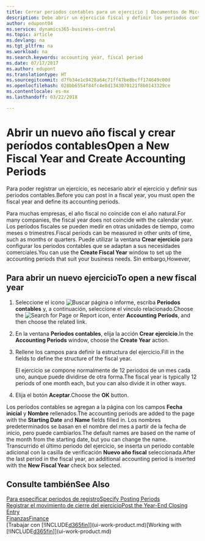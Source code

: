 ```yaml
---
title: Cerrar periodos contables para un ejercicio | Documentos de Microsoft
description: Debe abrir un ejercicio fiscal y definir los periodos contables para poder registrar un ejercicio.
author: edupont04
ms.service: dynamics365-business-central
ms.topic: article
ms.devlang: na
ms.tgt_pltfrm: na
ms.workload: na
ms.search.keywords: accounting year, fiscal period
ms.date: 07/17/2017
ms.author: edupont
ms.translationtype: HT
ms.sourcegitcommit: d7fb34e1c9428a64c71ff47be8bcff174649c00d
ms.openlocfilehash: 028bb6554f84fc4e8d1343070121f8b0143329ce
ms.contentlocale: es-mx
ms.lasthandoff: 03/22/2018

---
```

# <a name="open-a-new-fiscal-year-and-create-accounting-periods"></a><span data-ttu-id="4e5c3-103">Abrir un nuevo año fiscal y crear períodos contables</span><span class="sxs-lookup"><span data-stu-id="4e5c3-103">Open a New Fiscal Year and Create Accounting Periods</span></span>
<span data-ttu-id="4e5c3-104">Para poder registrar un ejercicio, es necesario abrir el ejercicio y definir sus periodos contables.</span><span class="sxs-lookup"><span data-stu-id="4e5c3-104">Before you can post in a fiscal year, you must open the fiscal year and define its accounting periods.</span></span>  

<span data-ttu-id="4e5c3-105">Para muchas empresas, el año fiscal no coincide con el año natural.</span><span class="sxs-lookup"><span data-stu-id="4e5c3-105">For many companies, the fiscal year does not coincide with the calendar year.</span></span> <span data-ttu-id="4e5c3-106">Los períodos fiscales se pueden medir en otras unidades de tiempo, como meses o trimestres.</span><span class="sxs-lookup"><span data-stu-id="4e5c3-106">Fiscal periods can be measured in other units of time, such as months or quarters.</span></span> <span data-ttu-id="4e5c3-107">Puede utilizar la ventana **Crear ejercicio** para configurar los periodos contables que se adaptan a sus necesidades comerciales.</span><span class="sxs-lookup"><span data-stu-id="4e5c3-107">You can use the **Create Fiscal Year** window to set up the accounting periods that suit your business needs.</span></span> <span data-ttu-id="4e5c3-108">Sin embargo,</span><span class="sxs-lookup"><span data-stu-id="4e5c3-108">However,</span></span>   

## <a name="to-open-a-new-fiscal-year"></a><span data-ttu-id="4e5c3-109">Para abrir un nuevo ejercicio</span><span class="sxs-lookup"><span data-stu-id="4e5c3-109">To open a new fiscal year</span></span>
1. <span data-ttu-id="4e5c3-110">Seleccione el icono ![Buscar página o informe](media/ui-search/search_small.png "icono Buscar página o informe"), escriba **Periodos contables** y, a continuación, seleccione el vínculo relacionado.</span><span class="sxs-lookup"><span data-stu-id="4e5c3-110">Choose the ![Search for Page or Report](media/ui-search/search_small.png "Search for Page or Report icon") icon, enter **Accounting Periods**, and then choose the related link.</span></span>
2. <span data-ttu-id="4e5c3-111">En la ventana **Periodos contables**, elija la acción **Crear ejercicio**.</span><span class="sxs-lookup"><span data-stu-id="4e5c3-111">In the **Accounting Periods** window, choose the **Create Year** action.</span></span>
3. <span data-ttu-id="4e5c3-112">Rellene los campos para definir la estructura del ejercicio.</span><span class="sxs-lookup"><span data-stu-id="4e5c3-112">Fill in the fields to define the structure of the fiscal year.</span></span>

    <span data-ttu-id="4e5c3-113">El ejercicio se compone normalmente de 12 periodos de un mes cada uno, aunque puede dividirse de otra forma.</span><span class="sxs-lookup"><span data-stu-id="4e5c3-113">The fiscal year is typically 12 periods of one month each, but you can also divide it in other ways.</span></span>
4. <span data-ttu-id="4e5c3-114">Elija el botón **Aceptar**.</span><span class="sxs-lookup"><span data-stu-id="4e5c3-114">Choose the **OK** button.</span></span>

<span data-ttu-id="4e5c3-115">Los períodos contables se agregan a la página con los campos **Fecha inicial** y **Nombre** rellenados.</span><span class="sxs-lookup"><span data-stu-id="4e5c3-115">The accounting periods are added to the page with the **Starting Date** and **Name** fields filled in.</span></span> <span data-ttu-id="4e5c3-116">Los nombres predeterminados se basan en el nombre del mes a partir de la fecha de inicio, pero puede cambiarlos.</span><span class="sxs-lookup"><span data-stu-id="4e5c3-116">The default names are based on the name of the month from the starting date, but you can change the name.</span></span> <span data-ttu-id="4e5c3-117">Transcurrido el último periodo del ejercicio, se inserta un periodo contable adicional con la casilla de verificación **Nuevo año fiscal** seleccionada.</span><span class="sxs-lookup"><span data-stu-id="4e5c3-117">After the last period in the fiscal year, an additional accounting period is inserted with the **New Fiscal Year** check box selected.</span></span>  


## <a name="see-also"></a><span data-ttu-id="4e5c3-118">Consulte también</span><span class="sxs-lookup"><span data-stu-id="4e5c3-118">See Also</span></span>
[<span data-ttu-id="4e5c3-119">Para especificar periodos de registro</span><span class="sxs-lookup"><span data-stu-id="4e5c3-119">Specify Posting Periods</span></span>](finance-how-specify-posting-periods.md)  
[<span data-ttu-id="4e5c3-120">Registrar el movimiento de cierre del ejercicio</span><span class="sxs-lookup"><span data-stu-id="4e5c3-120">Post the Year-End Closing Entry</span></span>](year-how-post-year-end-close-entry.md)  
[<span data-ttu-id="4e5c3-121">Finanzas</span><span class="sxs-lookup"><span data-stu-id="4e5c3-121">Finance</span></span>](finance.md)  
<span data-ttu-id="4e5c3-122">[Trabajar con [!INCLUDE[d365fin](includes/d365fin_md.md)]](ui-work-product.md)</span><span class="sxs-lookup"><span data-stu-id="4e5c3-122">[Working with [!INCLUDE[d365fin](includes/d365fin_md.md)]](ui-work-product.md)</span></span>

